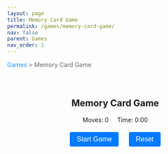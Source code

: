 ```yaml
---
layout: page
title: Memory Card Game
permalink: /games/memory-card-game/
nav: false
parent: Games
nav_order: 1
---
```


<div class="breadcrumb">
    <a href="/games/">Games</a> > Memory Card Game
</div>

<div class="game-container">
    <div class="game-header">
        <h2>Memory Card Game</h2>
        <div class="game-stats">
            <span>Moves: <span id="moves">0</span></span>
            <span>Time: <span id="time">0:00</span></span>
        </div>
    </div>
    <div class="game-controls">
        <button id="startGame">Start Game</button>
        <button id="resetGame">Reset</button>
    </div>
    <div id="gameBoard" class="game-board"></div>
</div>

<style>
.breadcrumb {
    margin-bottom: 20px;
    color: #666;
}

.breadcrumb a {
    color: #2196F3;
    text-decoration: none;
}

.breadcrumb a:hover {
    text-decoration: underline;
}

.game-container {
    max-width: 800px;
    margin: 0 auto;
    padding: 20px;
    text-align: center;
}

.game-header {
    margin-bottom: 20px;
}

.game-stats {
    display: flex;
    justify-content: center;
    gap: 20px;
    margin: 10px 0;
}

.game-controls {
    margin-bottom: 20px;
}

.game-controls button {
    margin: 0 10px;
    padding: 8px 16px;
    font-size: 16px;
    cursor: pointer;
    background-color: #007bff;
    color: white;
    border: none;
    border-radius: 4px;
}

.game-controls button:hover {
    background-color: #0056b3;
}

.game-board {
    display: grid;
    grid-template-columns: repeat(4, 1fr);
    gap: 10px;
    margin: 0 auto;
    max-width: 600px;
}

.card {
    aspect-ratio: 1;
    background-color: #2196F3;
    border-radius: 5px;
    cursor: pointer;
    display: flex;
    align-items: center;
    justify-content: center;
    font-size: 2em;
    color: white;
    transition: transform 0.3s;
}

.card:hover {
    transform: scale(1.05);
}

.card.flipped {
    background-color: white;
    color: #2196F3;
    transform: rotateY(180deg);
}

.card.matched {
    background-color: #4CAF50;
    color: white;
}
</style>

<script>
document.addEventListener('DOMContentLoaded', function() {
    const gameBoard = document.getElementById('gameBoard');
    const movesDisplay = document.getElementById('moves');
    const timeDisplay = document.getElementById('time');
    const startButton = document.getElementById('startGame');
    const resetButton = document.getElementById('resetGame');
    
    let cards = [];
    let moves = 0;
    let timeElapsed = 0;
    let timer = null;
    let flippedCards = [];
    let matchedPairs = 0;
    
    const emojis = ['🎮', '🎲', '🎯', '🎨', '🎭', '🎪', '🎟️', '🎠'];
    const totalPairs = emojis.length;
    
    function createBoard() {
        gameBoard.innerHTML = '';
        cards = [];
        moves = 0;
        timeElapsed = 0;
        matchedPairs = 0;
        flippedCards = [];
        movesDisplay.textContent = '0';
        timeDisplay.textContent = '0:00';
        
        // Create pairs of cards
        const cardValues = [...emojis, ...emojis];
        // Shuffle cards
        for (let i = cardValues.length - 1; i > 0; i--) {
            const j = Math.floor(Math.random() * (i + 1));
            [cardValues[i], cardValues[j]] = [cardValues[j], cardValues[i]];
        }
        
        // Create card elements
        cardValues.forEach((value, index) => {
            const card = document.createElement('div');
            card.className = 'card';
            card.dataset.value = value;
            card.dataset.index = index;
            card.addEventListener('click', flipCard);
            gameBoard.appendChild(card);
            cards.push(card);
        });
    }
    
    function flipCard() {
        if (flippedCards.length === 2 || this.classList.contains('flipped') || 
            this.classList.contains('matched')) return;
        
        this.classList.add('flipped');
        this.textContent = this.dataset.value;
        flippedCards.push(this);
        
        if (flippedCards.length === 2) {
            moves++;
            movesDisplay.textContent = moves;
            checkMatch();
        }
    }
    
    function checkMatch() {
        const [card1, card2] = flippedCards;
        const match = card1.dataset.value === card2.dataset.value;
        
        if (match) {
            card1.classList.add('matched');
            card2.classList.add('matched');
            matchedPairs++;
            
            if (matchedPairs === totalPairs) {
                clearInterval(timer);
                setTimeout(() => {
                    alert(`Congratulations! You won in ${moves} moves and ${timeElapsed} seconds!`);
                }, 500);
            }
        } else {
            setTimeout(() => {
                card1.classList.remove('flipped');
                card2.classList.remove('flipped');
                card1.textContent = '';
                card2.textContent = '';
            }, 1000);
        }
        
        flippedCards = [];
    }
    
    function startTimer() {
        if (timer) clearInterval(timer);
        timer = setInterval(() => {
            timeElapsed++;
            const minutes = Math.floor(timeElapsed / 60);
            const seconds = timeElapsed % 60;
            timeDisplay.textContent = `${minutes}:${seconds.toString().padStart(2, '0')}`;
        }, 1000);
    }
    
    startButton.addEventListener('click', () => {
        createBoard();
        startTimer();
    });
    
    resetButton.addEventListener('click', () => {
        clearInterval(timer);
        createBoard();
    });
});
</script> 